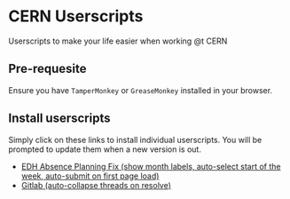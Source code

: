 # CERN Userscripts

Userscripts to make your life easier when working @t CERN

## Pre-requesite

Ensure you have `TamperMonkey` or `GreaseMonkey` installed in your browser.

## Install userscripts

Simply click on these links to install individual userscripts. You will be prompted to update them when a new version is out.

- [EDH Absence Planning Fix (show month labels, auto-select start of the week, auto-submit on first page load)](https://github.com/7PH/cern-userscripts/raw/refs/heads/master/src/edh.cern.ch/fix-absence-overview.user.js)
- [Gitlab (auto-collapse threads on resolve)](https://github.com/7PH/userscript-gitlab-auto-collapse-threads/raw/master/gitlab-auto-collapse-threads.user.js)

